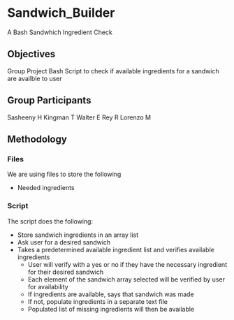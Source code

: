 # Sandwich_Builder

A Bash Sandwhich Ingredient Check

## Objectives

Group Project Bash Script to check if available ingredients
for a sandwich are availble to user

## Group Participants

Sasheeny H
Kingman T
Walter E
Rey R
Lorenzo M

## Methodology

### Files
We are using files to store the following
* Needed ingredients

### Script
The script does the following:
* Store sandwich ingredients in an array list
* Ask user for a desired sandwich
* Takes a predetermined available ingredient list and verifies available ingredients
  * User will verify with a yes or no if they have the necessary ingredient for their desired sandwich
  * Each element of the sandwich array selected will be verified by user for availability
  * If ingredients are available, says that sandwich was made
  * If not, populate ingredients in a separate text file
  * Populated list of missing ingredients will then be available
